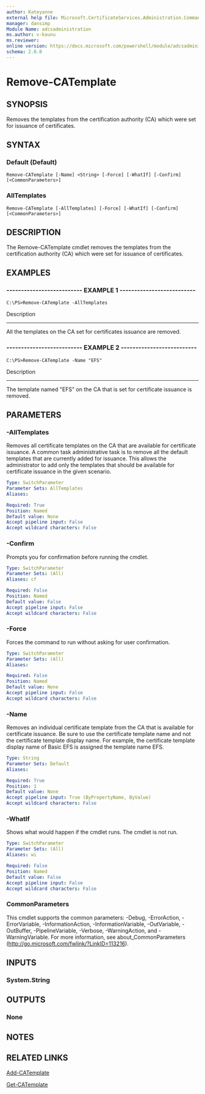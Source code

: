 ```yaml
---
author: Kateyanne
external help file: Microsoft.CertificateServices.Administration.Commands.dll-Help.xml
manager: dansimp
Module Name: adcsadministration
ms.author: v-kaunu
ms.reviewer: 
online version: https://docs.microsoft.com/powershell/module/adcsadministration/remove-catemplate?view=windowsserver2012-ps&wt.mc_id=ps-gethelp
schema: 2.0.0
---
```


# Remove-CATemplate

## SYNOPSIS
Removes the templates from the certification authority (CA) which were set for issuance of certificates.

## SYNTAX

### Default (Default)
```
Remove-CATemplate [-Name] <String> [-Force] [-WhatIf] [-Confirm] [<CommonParameters>]
```

### AllTemplates
```
Remove-CATemplate [-AllTemplates] [-Force] [-WhatIf] [-Confirm] [<CommonParameters>]
```

## DESCRIPTION
The Remove-CATemplate cmdlet removes the templates from the certification authority (CA) which were set for issuance of certificates.

## EXAMPLES

### -------------------------- EXAMPLE 1 --------------------------
```
C:\PS>Remove-CATemplate -AllTemplates
```

Description

-----------

All the templates on the CA set for certificates issuance are removed.

### -------------------------- EXAMPLE 2 --------------------------
```
C:\PS>Remove-CATemplate -Name "EFS"
```

Description

-----------

The template named "EFS" on the CA that is set for certificate issuance is removed.

## PARAMETERS

### -AllTemplates
Removes all certificate templates on the CA that are available for certificate issuance.
A common task administrative task is to remove all the default templates that are currently added for issuance.
This allows the administrator to add only the templates that should be available for certificate issuance in the given scenario.

```yaml
Type: SwitchParameter
Parameter Sets: AllTemplates
Aliases: 

Required: True
Position: Named
Default value: None
Accept pipeline input: False
Accept wildcard characters: False
```

### -Confirm
Prompts you for confirmation before running the cmdlet.

```yaml
Type: SwitchParameter
Parameter Sets: (All)
Aliases: cf

Required: False
Position: Named
Default value: False
Accept pipeline input: False
Accept wildcard characters: False
```

### -Force
Forces the command to run without asking for user confirmation.

```yaml
Type: SwitchParameter
Parameter Sets: (All)
Aliases: 

Required: False
Position: Named
Default value: None
Accept pipeline input: False
Accept wildcard characters: False
```

### -Name
Removes an individual certificate template from the CA that is available for certificate issuance.
Be sure to use the certificate template name and not the certificate template display name.
For example, the certificate template display name of Basic EFS is assigned the template name EFS.

```yaml
Type: String
Parameter Sets: Default
Aliases: 

Required: True
Position: 1
Default value: None
Accept pipeline input: True (ByPropertyName, ByValue)
Accept wildcard characters: False
```

### -WhatIf
Shows what would happen if the cmdlet runs.
The cmdlet is not run.

```yaml
Type: SwitchParameter
Parameter Sets: (All)
Aliases: wi

Required: False
Position: Named
Default value: False
Accept pipeline input: False
Accept wildcard characters: False
```

### CommonParameters
This cmdlet supports the common parameters: -Debug, -ErrorAction, -ErrorVariable, -InformationAction, -InformationVariable, -OutVariable, -OutBuffer, -PipelineVariable, -Verbose, -WarningAction, and -WarningVariable. For more information, see about_CommonParameters (http://go.microsoft.com/fwlink/?LinkID=113216).

## INPUTS

### System.String

## OUTPUTS

### None

## NOTES

## RELATED LINKS

[Add-CATemplate](./Add-CATemplate.md)

[Get-CATemplate](./Get-CATemplate.md)


